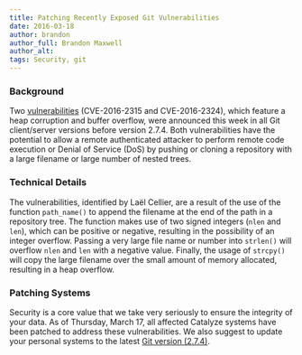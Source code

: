 ```yaml
---
title: Patching Recently Exposed Git Vulnerabilities
date: 2016-03-18
author: brandon
author_full: Brandon Maxwell
author_alt:
tags: Security, git
---
```


### Background

Two [vulnerabilities](http://seclists.org/oss-sec/2016/q1/645) (CVE-2016-2315 and CVE-2016-2324), which feature a heap corruption and buffer overflow, were announced this week in all Git client/server versions before version 2.7.4. Both vulnerabilities have the potential to allow a remote authenticated attacker to perform remote code execution or Denial of Service (DoS) by pushing or cloning a repository with a large filename or large number of nested trees. 

### Technical Details

The vulnerabilities, identified by Laël Cellier, are a result of the use of the function `path_name()` to append the filename at the end of the path in a repository tree. The function makes use of two signed integers (`nlen` and `len`), which can be positive or negative, resulting in the possibility of an integer overflow. Passing a very large file name or number into `strlen()` will overflow `nlen` and `len` with a negative value. Finally, the usage of `strcpy()` will copy the large filename over the small amount of memory allocated, resulting in a heap overflow.

### Patching Systems

Security is a core value that we take very seriously to ensure the integrity of your data. As of Thursday, March 17, all affected Catalyze systems have been patched to address these vulnerabilities. We also suggest to update your personal systems to the latest [Git version (2.7.4)](https://git-scm.com/downloads).
